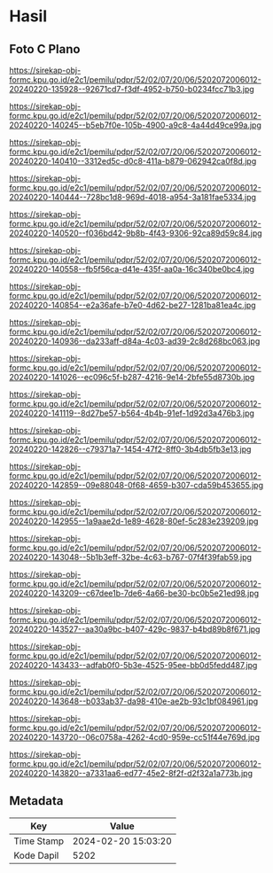 # Hasil

## Foto C Plano

https://sirekap-obj-formc.kpu.go.id/e2c1/pemilu/pdpr/52/02/07/20/06/5202072006012-20240220-135928--92671cd7-f3df-4952-b750-b0234fcc71b3.jpg

https://sirekap-obj-formc.kpu.go.id/e2c1/pemilu/pdpr/52/02/07/20/06/5202072006012-20240220-140245--b5eb7f0e-105b-4900-a9c8-4a44d49ce99a.jpg

https://sirekap-obj-formc.kpu.go.id/e2c1/pemilu/pdpr/52/02/07/20/06/5202072006012-20240220-140410--3312ed5c-d0c8-411a-b879-062942ca0f8d.jpg

https://sirekap-obj-formc.kpu.go.id/e2c1/pemilu/pdpr/52/02/07/20/06/5202072006012-20240220-140444--728bc1d8-969d-4018-a954-3a181fae5334.jpg

https://sirekap-obj-formc.kpu.go.id/e2c1/pemilu/pdpr/52/02/07/20/06/5202072006012-20240220-140520--f036bd42-9b8b-4f43-9306-92ca89d59c84.jpg

https://sirekap-obj-formc.kpu.go.id/e2c1/pemilu/pdpr/52/02/07/20/06/5202072006012-20240220-140558--fb5f56ca-d41e-435f-aa0a-16c340be0bc4.jpg

https://sirekap-obj-formc.kpu.go.id/e2c1/pemilu/pdpr/52/02/07/20/06/5202072006012-20240220-140854--e2a36afe-b7e0-4d62-be27-1281ba81ea4c.jpg

https://sirekap-obj-formc.kpu.go.id/e2c1/pemilu/pdpr/52/02/07/20/06/5202072006012-20240220-140936--da233aff-d84a-4c03-ad39-2c8d268bc063.jpg

https://sirekap-obj-formc.kpu.go.id/e2c1/pemilu/pdpr/52/02/07/20/06/5202072006012-20240220-141026--ec096c5f-b287-4216-9e14-2bfe55d8730b.jpg

https://sirekap-obj-formc.kpu.go.id/e2c1/pemilu/pdpr/52/02/07/20/06/5202072006012-20240220-141119--8d27be57-b564-4b4b-91ef-1d92d3a476b3.jpg

https://sirekap-obj-formc.kpu.go.id/e2c1/pemilu/pdpr/52/02/07/20/06/5202072006012-20240220-142826--c79371a7-1454-47f2-8ff0-3b4db5fb3e13.jpg

https://sirekap-obj-formc.kpu.go.id/e2c1/pemilu/pdpr/52/02/07/20/06/5202072006012-20240220-142859--09e88048-0f68-4659-b307-cda59b453655.jpg

https://sirekap-obj-formc.kpu.go.id/e2c1/pemilu/pdpr/52/02/07/20/06/5202072006012-20240220-142955--1a9aae2d-1e89-4628-80ef-5c283e239209.jpg

https://sirekap-obj-formc.kpu.go.id/e2c1/pemilu/pdpr/52/02/07/20/06/5202072006012-20240220-143048--5b1b3eff-32be-4c63-b767-07f4f39fab59.jpg

https://sirekap-obj-formc.kpu.go.id/e2c1/pemilu/pdpr/52/02/07/20/06/5202072006012-20240220-143209--c67dee1b-7de6-4a66-be30-bc0b5e21ed98.jpg

https://sirekap-obj-formc.kpu.go.id/e2c1/pemilu/pdpr/52/02/07/20/06/5202072006012-20240220-143527--aa30a9bc-b407-429c-9837-b4bd89b8f671.jpg

https://sirekap-obj-formc.kpu.go.id/e2c1/pemilu/pdpr/52/02/07/20/06/5202072006012-20240220-143433--adfab0f0-5b3e-4525-95ee-bb0d5fedd487.jpg

https://sirekap-obj-formc.kpu.go.id/e2c1/pemilu/pdpr/52/02/07/20/06/5202072006012-20240220-143648--b033ab37-da98-410e-ae2b-93c1bf084961.jpg

https://sirekap-obj-formc.kpu.go.id/e2c1/pemilu/pdpr/52/02/07/20/06/5202072006012-20240220-143720--06c0758a-4262-4cd0-959e-cc51f44e769d.jpg

https://sirekap-obj-formc.kpu.go.id/e2c1/pemilu/pdpr/52/02/07/20/06/5202072006012-20240220-143820--a7331aa6-ed77-45e2-8f2f-d2f32a1a773b.jpg


## Metadata

| Key        | Value               |
| ---------- | ------------------- |
| Time Stamp | 2024-02-20 15:03:20 |
| Kode Dapil | 5202                |



